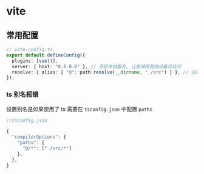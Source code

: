 # vite

## 常用配置

```ts
// vite.config.ts
export default defineConfig({
  plugins: [vue()],
  server: { host: "0.0.0.0" }, // 开启本地服务, 让局域网其他设备可访问
  resolve: { alias: { "@": path.resolve(__dirname, "./src") } }, // 设置别名
});
```

### ts 别名报错

设置别名是如果使用了 ts 需要在 `tsconfig.json` 中配置 `paths`

```ts
//tsconfig.json

{
  "compilerOptions": {
    "paths": {
      "@/*": ["./src/*"]
    },
  },
}
```

